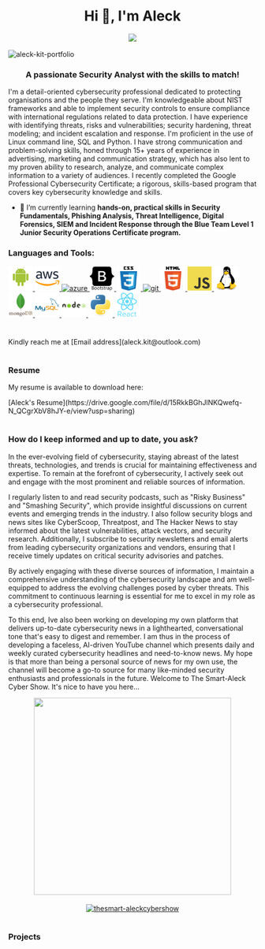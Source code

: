 <h1 align="center">Hi 👋, I'm Aleck</h1>

<p align="center"> <img src="https://github.com/Aleck-Kit-Portfolio/Aleck-Kit-Portfolio/assets/16060702/5cb8dafb-6853-432b-920c-46efbae1c4c9"/> </p>

<p align="left"> <img src="https://komarev.com/ghpvc/?username=aleck-kit-portfolio&label=Profile%20views&color=0e75b6&style=flat" alt="aleck-kit-portfolio" /> </p>

<h3 align="center">A passionate Security Analyst with the skills to match!</h3>
<p>I'm a detail-oriented cybersecurity professional dedicated to protecting organisations and the people they serve. I'm knowledgeable about NIST frameworks and able to implement security controls to ensure compliance with international regulations related to data protection. I have experience with identifying threats, risks and vulnerabilities; security hardening, threat modeling; and incident escalation and response. I'm proficient in the use of Linux command line, SQL and Python. I have strong communication and problem-solving skills, honed through 15+ years of experience in advertising, marketing and communication strategy, which has also lent to my proven ability to research, analyze, and communicate complex information to a variety of audiences. I recently completed the Google Professional Cybersecurity Certificate; a rigorous, skills-based program that covers key cybersecurity knowledge and skills.</p>

- 🌱 I’m currently learning **hands-on, practical skills in Security Fundamentals, Phishing Analysis, Threat Intelligence, Digital Forensics, SIEM and Incident Response through the Blue Team Level 1 Junior Security Operations Certificate program.**

<h3 align="left">Languages and Tools:</h3>
<p align="left"> <a href="https://developer.android.com" target="_blank" rel="noreferrer"> <img src="https://raw.githubusercontent.com/devicons/devicon/master/icons/android/android-original-wordmark.svg" alt="android" width="50" height="50"/> </a> <a href="https://aws.amazon.com" target="_blank" rel="noreferrer"> <img src="https://raw.githubusercontent.com/devicons/devicon/master/icons/amazonwebservices/amazonwebservices-original-wordmark.svg" alt="aws" width="50" height="50"/> </a> <a href="https://azure.microsoft.com/en-in/" target="_blank" rel="noreferrer"> <img src="https://www.vectorlogo.zone/logos/microsoft_azure/microsoft_azure-icon.svg" alt="azure" width="50" height="50"/> </a> <a href="https://getbootstrap.com" target="_blank" rel="noreferrer"> <img src="https://raw.githubusercontent.com/devicons/devicon/master/icons/bootstrap/bootstrap-plain-wordmark.svg" alt="bootstrap" width="50" height="50"/> </a> <a href="https://www.w3schools.com/css/" target="_blank" rel="noreferrer"> <img src="https://raw.githubusercontent.com/devicons/devicon/master/icons/css3/css3-original-wordmark.svg" alt="css3" width="50" height="50"/> </a> <a href="https://git-scm.com/" target="_blank" rel="noreferrer"> <img src="https://www.vectorlogo.zone/logos/git-scm/git-scm-icon.svg" alt="git" width="50" height="50"/> </a> <a href="https://www.w3.org/html/" target="_blank" rel="noreferrer"> <img src="https://raw.githubusercontent.com/devicons/devicon/master/icons/html5/html5-original-wordmark.svg" alt="html5" width="50" height="50"/> </a> <a href="https://developer.mozilla.org/en-US/docs/Web/JavaScript" target="_blank" rel="noreferrer"> <img src="https://raw.githubusercontent.com/devicons/devicon/master/icons/javascript/javascript-original.svg" alt="javascript" width="50" height="50"/> </a> <a href="https://www.linux.org/" target="_blank" rel="noreferrer"> <img src="https://raw.githubusercontent.com/devicons/devicon/master/icons/linux/linux-original.svg" alt="linux" width="50" height="50"/> </a> <a href="https://www.mongodb.com/" target="_blank" rel="noreferrer"> <img src="https://raw.githubusercontent.com/devicons/devicon/master/icons/mongodb/mongodb-original-wordmark.svg" alt="mongodb" width="50" height="50"/> </a> <a href="https://www.mysql.com/" target="_blank" rel="noreferrer"> <img src="https://raw.githubusercontent.com/devicons/devicon/master/icons/mysql/mysql-original-wordmark.svg" alt="mysql" width="50" height="50"/> </a> <a href="https://nodejs.org" target="_blank" rel="noreferrer"> <img src="https://raw.githubusercontent.com/devicons/devicon/master/icons/nodejs/nodejs-original-wordmark.svg" alt="nodejs" width="50" height="50"/> </a> <a href="https://www.python.org" target="_blank" rel="noreferrer"> <img src="https://raw.githubusercontent.com/devicons/devicon/master/icons/python/python-original.svg" alt="python" width="50" height="50"/> </a> <a href="https://reactjs.org/" target="_blank" rel="noreferrer"> <img src="https://raw.githubusercontent.com/devicons/devicon/master/icons/react/react-original-wordmark.svg" alt="react" width="50" height="50"/> </a> </p>

<h1 align="center"></h1>
<p>Kindly reach me at [Email address](aleck.kit@outlook.com)</p>

<h1 align="center"></h1>
<h3 align="left">Resume</h3>
<p>My resume is available to download here: </p>
[Aleck's Resume](https://drive.google.com/file/d/15RkkBGhJlNKQwefq-N_QCgrXbV8hJY-e/view?usp=sharing)

<h1 align="center"></h1>

<h3 align="left">How do I keep informed and up to date, you ask?</h3>
<p> 
In the ever-evolving field of cybersecurity, staying abreast of the latest threats, technologies, and trends is crucial for maintaining effectiveness and expertise. To remain at the forefront of cybersecurity, I actively seek out and engage with the most prominent and reliable sources of information.

I regularly listen to and read security podcasts, such as "Risky Business" and "Smashing Security", which provide insightful discussions on current events and emerging trends in the industry. I also follow security blogs and news sites like CyberScoop, Threatpost, and The Hacker News to stay informed about the latest vulnerabilities, attack vectors, and security research. Additionally, I subscribe to security newsletters and email alerts from leading cybersecurity organizations and vendors, ensuring that I receive timely updates on critical security advisories and patches.

By actively engaging with these diverse sources of information, I maintain a comprehensive understanding of the cybersecurity landscape and am well-equipped to address the evolving challenges posed by cyber threats. This commitment to continuous learning is essential for me to excel in my role as a cybersecurity professional. 

To this end, Ive also been working on developing my own platform that delivers up-to-date cybersecurity news in a lighthearted, conversational tone that's easy to digest and remember. I am thus in the process of developing a faceless, AI-driven YouTube channel which presents daily and weekly curated cybersecurity headlines and need-to-know news. My hope is that more than being a personal source of news for my own use, the channel will become a go-to source for many like-minded security enthusiasts and professionals in the future. Welcome to The Smart-Aleck Cyber Show. It's nice to have you here... </p>


<p align="center"> <img src= "https://github.com/Aleck-Kit-Portfolio/Aleck-Kit-Portfolio/assets/16060702/c1f54cc1-02b0-4d60-a77f-6b5fafc76392" height="400" width="400"/> </p>
<p align="center">
<a href="https://www.youtube.com/c/thesmart-aleckcybershow" target="blank"><img align="center" src="https://raw.githubusercontent.com/rahuldkjain/github-profile-readme-generator/master/src/images/icons/Social/youtube.svg" alt="thesmart-aleckcybershow" height="50" width="60" /></a>
</p>

<h1 align="center"></h1>
<h3 align="left">Projects</h3>
<h1 align="center"></h1>
